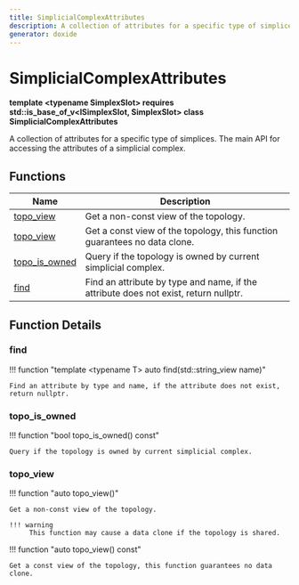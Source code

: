 ```yaml
---
title: SimplicialComplexAttributes
description: A collection of attributes for a specific type of simplices. The main API for accessing the attributes of a simplicial complex. 
generator: doxide
---
```



# SimplicialComplexAttributes

**template &lt;typename SimplexSlot&gt; requires std::is_base_of_v&lt;ISimplexSlot, SimplexSlot&gt; class SimplicialComplexAttributes**



A collection of attributes for a specific type of simplices. The main API for accessing the attributes of a simplicial complex.
 




## Functions

| Name | Description |
| ---- | ----------- |
| [topo_view](#topo_view) | Get a non-const view of the topology. |
| [topo_view](#topo_view) | Get a const view of the topology, this function guarantees no data clone.  |
| [topo_is_owned](#topo_is_owned) | Query if the topology is owned by current simplicial complex.  |
| [find](#find) | Find an attribute by type and name, if the attribute does not exist, return nullptr.  |

## Function Details

### find<a name="find"></a>
!!! function "template &lt;typename T&gt; auto find(std::string_view name)"

    
    
    Find an attribute by type and name, if the attribute does not exist, return nullptr.
         
    
    
    

### topo_is_owned<a name="topo_is_owned"></a>
!!! function "bool topo_is_owned() const"

    
    
    Query if the topology is owned by current simplicial complex.
         
    
    
    

### topo_view<a name="topo_view"></a>
!!! function "auto topo_view()"

    
    
    Get a non-const view of the topology.
    
    !!! warning
         This function may cause a data clone if the topology is shared.
        
    

!!! function "auto topo_view() const"

    
    
    Get a const view of the topology, this function guarantees no data clone.
         
    
    
    

